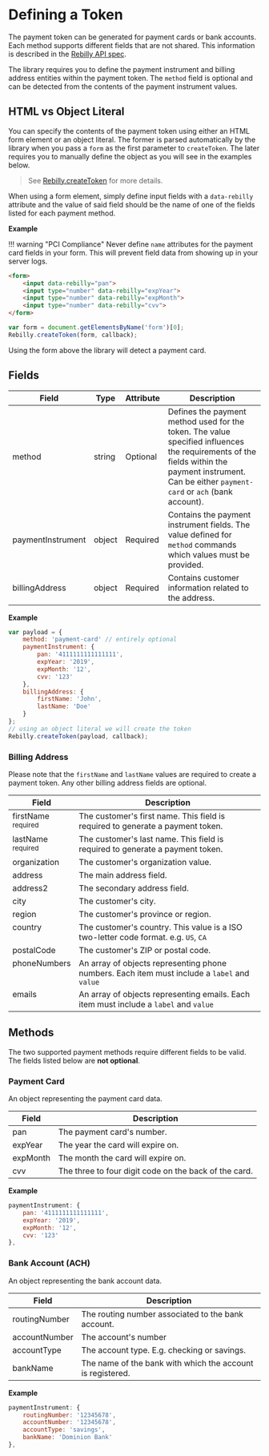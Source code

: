 # Defining a Token

The payment token can be generated for payment cards or bank accounts. Each method supports different fields that are not shared. This information is described in the [Rebilly API spec](https://rebilly.github.io/RebillyAPI/).

The library requires you to define the payment instrument and billing address entities within the payment token. The `method` field is optional and can be detected from the contents of the payment instrument values.

## HTML vs Object Literal

You can specify the contents of the payment token using either an HTML form element or an object literal. The former is parsed automatically by the library when you pass a `form` as the first parameter to `createToken`. The later requires you to manually define the object as you will see in the examples below.

> See [Rebilly.createToken][goto-create] for more details.

When using a form element, simply define input fields with a `data-rebilly` attribute and the value of said field should be the name of one of the fields listed for each payment method.

**Example**

!!! warning "PCI Compliance"
    Never define `name` attributes for the payment card fields in your form. This will prevent field data from showing up in your server logs.

```html
<form>
    <input data-rebilly="pan">
    <input type="number" data-rebilly="expYear">
    <input type="number" data-rebilly="expMonth">
    <input type="number" data-rebilly="cvv">
</form>
```

```js
var form = document.getElementsByName('form')[0];
Rebilly.createToken(form, callback);
```

Using the form above the library will detect a payment card.

## Fields

| Field | Type | Attribute | Description | 
| ----- | ---- | -------- | ----------- |
| method | string | Optional | Defines the payment method used for the token. The value specified influences the requirements of the fields within the payment instrument. Can be either `payment-card` or `ach` (bank account). |
| paymentInstrument| object | Required | Contains the payment instrument fields. The value defined for `method` commands which values must be provided.
| billingAddress | object | Required | Contains customer information related to the address. |

**Example**

```js
var payload = {
    method: 'payment-card' // entirely optional
    paymentInstrument: {
        pan: '4111111111111111',
        expYear: '2019',
        expMonth: '12',
        cvv: '123'
    },
    billingAddress: {
        firstName: 'John',
        lastName: 'Doe'
    }
};
// using an object literal we will create the token
Rebilly.createToken(payload, callback);
```

### Billing Address

<p>Please note that the <code>firstName</code> and <code>lastName</code> values are required to create a payment token. Any other billing address fields are optional.</p>

<table>
    <thead>
        <tr>
            <th>Field</th>
            <th>Description</th>
        </tr>
    </thead>
    <tbody>
        <tr>
            <td style="vertical-align:top">
                firstName<br><sub>required</sub>
            </td>
            <td>The customer's first name. This field is required to generate a payment token.</td>
        </tr>
        <tr>
            <td style="vertical-align:top">
                lastName<br><sub>required</sub>
            </td>
            <td>The customer's last name. This field is required to generate a payment token.</td>
        </tr>
        <tr>
            <td style="vertical-align:top">
                organization
            </td>
            <td>The customer's organization value.</td>
        </tr>
        <tr>
            <td style="vertical-align:top">
                address
            </td>
            <td>The main address field.</td>
        </tr>
        <tr>
            <td style="vertical-align:top">
                address2
            </td>
            <td>The secondary address field.</td>
        </tr>
        <tr>
            <td style="vertical-align:top">
                city
            </td>
            <td>The customer's city.</td>
        </tr>
        <tr>
            <td style="vertical-align:top">
                region
            </td>
            <td>The customer's province or region.</td>
        </tr>
        <tr>
            <td style="vertical-align:top">
                country
            </td>
            <td>The customer's country. This value is a ISO two-letter code format. e.g. <code>US</code>, <code>CA</code></td>
        </tr>
        <tr>
            <td style="vertical-align:top">
                postalCode
            </td>
            <td>The customer's ZIP or postal code.</td>
        </tr>
        <tr>
            <td style="vertical-align:top">
                phoneNumbers
            </td>
            <td>An array of objects representing phone numbers. Each item must include a <code>label</code> and <code>value</code></td>
        </tr>
        <tr>
            <td style="vertical-align:top">
                emails
            </td>
            <td>An array of objects representing emails. Each item must include a <code>label</code> and <code>value</code></td>
        </tr>
    </tbody>
</table>

## Methods

The two supported payment methods require different fields to be valid. The fields listed below are **not optional**.

### Payment Card
An object representing the payment card data.

| Field | Description | 
| ----- | ----------- |
| pan | The payment card's number. |
| expYear | The year the card will expire on. |
| expMonth | The month the card will expire on. |
| cvv | The three to four digit code on the back of the card. |

**Example**

```js
paymentInstrument: {
    pan: '4111111111111111',
    expYear: '2019',
    expMonth: '12',
    cvv: '123'
},
```


### Bank Account (ACH)
An object representing the bank account data.

| Field | Description | 
| ----- | ----------- |
| routingNumber | The routing number associated to the bank account. |
| accountNumber | The account's number |
| accountType | The account type. E.g. checking or savings. |
| bankName | The name of the bank with which the account is registered. |

**Example**

```js
paymentInstrument: {
    routingNumber: '12345678',
    accountNumber: '12345678',
    accountType: 'savings',
    bankName: 'Dominion Bank'
},
```

[goto-create]: methods.md#createtoken
